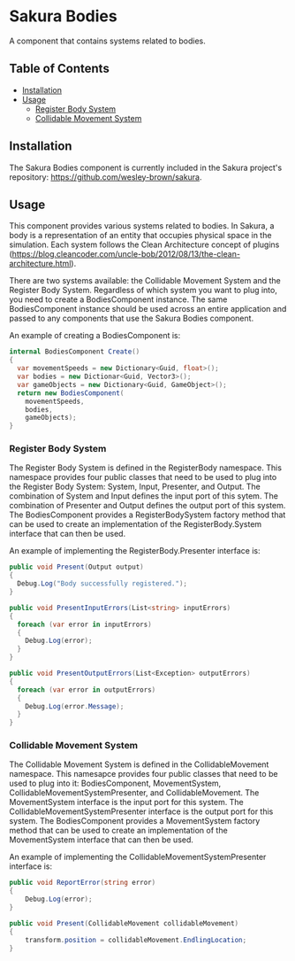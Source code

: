 # Sakura Bodies
A component that contains systems related to bodies.

## Table of Contents
- [Installation](#installation)
- [Usage](#usage)
  - [Register Body System](#registerbodysystem)
  - [Collidable Movement System](#collidablemovementsystem)

## Installation
The Sakura Bodies component is currently included in the Sakura project's
repository: https://github.com/wesley-brown/sakura.

## Usage
This component provides various systems related to bodies. In Sakura, a body is
a representation of an entity that occupies physical space in the simulation.
Each system follows the Clean Architecture concept of plugins
(https://blog.cleancoder.com/uncle-bob/2012/08/13/the-clean-architecture.html).

There are two systems available: the Collidable Movement System and
the Register Body System. Regardless of which system you want to plug into, you
need to create a BodiesComponent instance. The same BodiesComponent instance
should be used across an entire application and passed to any components that
use the Sakura Bodies component.

An example of creating a BodiesComponent is:
```cs
internal BodiesComponent Create()
{
  var movementSpeeds = new Dictionary<Guid, float>();
  var bodies = new Dictionar<Guid, Vector3>();
  var gameObjects = new Dictionary<Guid, GameObject>();
  return new BodiesComponent(
    movementSpeeds,
    bodies,
    gameObjects);
}
```

### Register Body System
The Register Body System is defined in the RegisterBody namespace. This
namespace provides four public classes that need to be used to plug into the
Register Body System: System, Input, Presenter, and Output. The combination
of System and Input defines the input port of this sytem. The combination of
Presenter and Output defines the output port of this system. The
BodiesComponent provides a RegisterBodySystem factory method that can be used
to create an implementation of the RegisterBody.System interface that can
then be used.

An example of implementing the RegisterBody.Presenter interface is:
```cs
public void Present(Output output)
{
  Debug.Log("Body successfully registered.");
}

public void PresentInputErrors(List<string> inputErrors)
{
  foreach (var error in inputErrors)
  {
    Debug.Log(error);
  }
}

public void PresentOutputErrors(List<Exception> outputErrors)
{
  foreach (var error in outputErrors)
  {
    Debug.Log(error.Message);
  }
}
```

### Collidable Movement System
The Collidable Movement System is defined in the CollidableMovement namespace.
This namesapce provides four public classes that need to be used to plug into
it: BodiesComponent, MovementSystem, CollidableMovementSystemPresenter, and
CollidableMovement. The MovementSystem interface is the input port for this
system. The CollidableMovementSystemPresenter interface is the output port for
this system. The BodiesComponent provides a MovementSystem factory method that
can be used to create an implementation of the MovementSystem interface that
can then be used.

An example of implementing the CollidableMovementSystemPresenter interface is:
```cs
public void ReportError(string error)
{
    Debug.Log(error);
}

public void Present(CollidableMovement collidableMovement)
{
    transform.position = collidableMovement.EndlingLocation;
}
```
